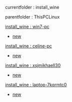 currentfolder : install_wine

parentfolder : ThisPCLinux

[install_wine : win7-pc](http://win7-pc/doc/files/ThisPCLinux/install_wine/open-command-prompt-here.html)
- [new](http://win7-pc/doc/files/common/prompt-action.php?rawdisplay=1&HOME_DIRECTORY=C:/UniServer/www/doc/files/ThisPCLinux/install_wine&cmd=c:/UniServer/www/doc/files/common/open_command_files/overwritenew.bat)

[install_wine : celine-pc](http://celine-pc/doc/files/ThisPCLinux/install_wine/open-command-prompt-here.html)
- [new](http://celine-pc/doc/files/common/prompt-action.php?rawdisplay=1&HOME_DIRECTORY=C:/UniServer/www/doc/files/ThisPCLinux/install_wine&cmd=c:/UniServer/www/doc/files/common/open_command_files/overwritenew.bat)

[install_wine : xsjmikhaell30](http://xsjmikhaell30/doc/files/ThisPCLinux/install_wine/open-command-prompt-here.html)
- [new](http://xsjmikhaell30/doc/files/common/prompt-action.php?rawdisplay=1&HOME_DIRECTORY=C:/UniServer/www/doc/files/ThisPCLinux/install_wine&cmd=c:/UniServer/www/doc/files/common/open_command_files/overwritenew.bat)

[install_wine : laptop-7kqrmtc0](http://laptop-7kqrmtc0/doc/files/ThisPCLinux/install_wine/open-command-prompt-here.html)
- [new](http://laptop-7kqrmtc0/doc/files/common/prompt-action.php?rawdisplay=1&HOME_DIRECTORY=C:/UniServer/www/doc/files/ThisPCLinux/install_wine&cmd=c:/UniServer/www/doc/files/common/open_command_files/overwritenew.bat)


